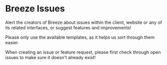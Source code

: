 # Breeze Issues
Alert the creators of Breeze about issues within the client, website or any of its related interfaces, or suggest features and improvements!

Please only use the available templates, as it helps us sort through them easier.

When creating an issue or feature request, please first check through open issues to make sure it doesn't already exist!
